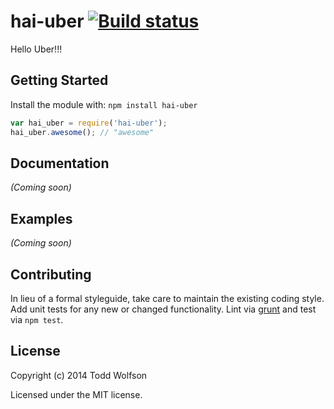 # hai-uber [![Build status](https://travis-ci.org/uber/hai-uber.png?branch=master)](https://travis-ci.org/uber/hai-uber)

Hello Uber!!!

## Getting Started
Install the module with: `npm install hai-uber`

```javascript
var hai_uber = require('hai-uber');
hai_uber.awesome(); // "awesome"
```

## Documentation
_(Coming soon)_

## Examples
_(Coming soon)_

## Contributing
In lieu of a formal styleguide, take care to maintain the existing coding style. Add unit tests for any new or changed functionality. Lint via [grunt](https://github.com/gruntjs/grunt) and test via `npm test`.

## License
Copyright (c) 2014 Todd Wolfson

Licensed under the MIT license.
